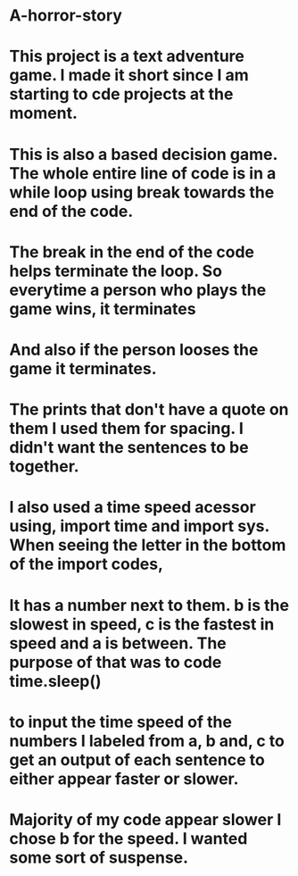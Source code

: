 # A-horror-story

# This project is a text adventure game. I made it short since I am starting to cde projects at the moment. 
# This is also a based decision game. The whole entire line of code is in a while loop using break towards the end of the code. 
# The break in the end of the code helps terminate the loop. So everytime a person who plays the game wins, it terminates
# And also if the person looses the game it terminates.
# The prints that don't have a quote on them I used them for spacing. I didn't want the sentences to be together.
# I also used a time speed acessor using, import time and import sys. When seeing the letter in the bottom of the import codes,
# It has a number next to them. b is the slowest in speed, c is the fastest in speed and a is between. The purpose of that was to code time.sleep()
# to input the time speed of the numbers I labeled from a, b and, c to get an output of each sentence to either appear faster or slower.
# Majority of my code appear slower I chose b for the speed. I wanted some sort of suspense.
